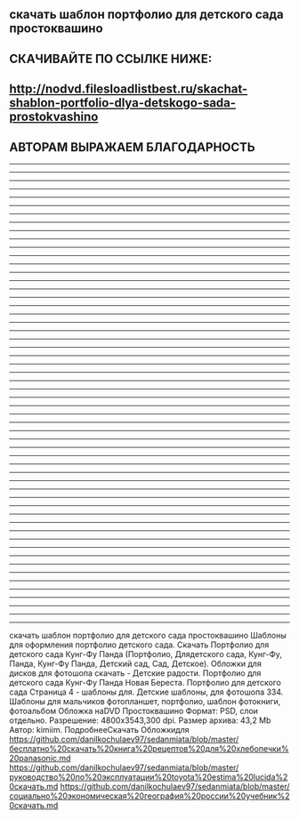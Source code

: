 скачать шаблон портфолио для детского сада простоквашино
--------------------------------------------------
СКАЧИВАЙТЕ ПО ССЫЛКЕ НИЖЕ:
--------------------------------------------------
http://nodvd.filesloadlistbest.ru/skachat-shablon-portfolio-dlya-detskogo-sada-prostokvashino
--------------------------------------------------
АВТОРАМ ВЫРАЖАЕМ БЛАГОДАРНОСТЬ
--------------------------------------------------
--------------------------------------------------
--------------------------------------------------
--------------------------------------------------
--------------------------------------------------
--------------------------------------------------
--------------------------------------------------
--------------------------------------------------
--------------------------------------------------
--------------------------------------------------
--------------------------------------------------
--------------------------------------------------
--------------------------------------------------
--------------------------------------------------
--------------------------------------------------
--------------------------------------------------
--------------------------------------------------
--------------------------------------------------
--------------------------------------------------
--------------------------------------------------
--------------------------------------------------
--------------------------------------------------
--------------------------------------------------
--------------------------------------------------
--------------------------------------------------
--------------------------------------------------
--------------------------------------------------
--------------------------------------------------
--------------------------------------------------
--------------------------------------------------
--------------------------------------------------
--------------------------------------------------
--------------------------------------------------
--------------------------------------------------
--------------------------------------------------
--------------------------------------------------
--------------------------------------------------
--------------------------------------------------
--------------------------------------------------
--------------------------------------------------
--------------------------------------------------
--------------------------------------------------
--------------------------------------------------
--------------------------------------------------
--------------------------------------------------
--------------------------------------------------
--------------------------------------------------
--------------------------------------------------
--------------------------------------------------
--------------------------------------------------
--------------------------------------------------
--------------------------------------------------
--------------------------------------------------
--------------------------------------------------
--------------------------------------------------
--------------------------------------------------
--------------------------------------------------
скачать шаблон портфолио для детского сада простоквашино Шаблоны для оформления портфолио детского сада. Скачать Портфолио для детского сада  Кунг-Фу Панда (Портфолио, Длядетского сада, Кунг-Фу, Панда, Кунг-Фу Панда, Детский сад, Сад, Детское). Обложки для дисков для фотошопа скачать - Детские радости. Портфолио для детского сада  Кунг-Фу Панда  Новая Береста. Портфолио для детского сада  Страница 4 - шаблоны для. Детские шаблоны, для фотошопа 334. Шаблоны для мальчиков фотопланшет, портфолио, шаблон фотокниги, фотоальбом  Обложка наDVD Простоквашино Формат: PSD, слои отдельно. Разрешение: 4800x3543,300 dpi. Размер архива: 43,2 Мb Автор: kimiim. ПодробнееСкачать  Обложкидля
https://github.com/danilkochulaev97/sedanmiata/blob/master/бесплатно%20скачать%20книга%20рецептов%20для%20хлебопечки%20panasonic.md
https://github.com/danilkochulaev97/sedanmiata/blob/master/руководство%20по%20эксплуатации%20toyota%20estima%20lucida%20скачать.md
https://github.com/danilkochulaev97/sedanmiata/blob/master/социально%20экономическая%20география%20россии%20учебник%20скачать.md